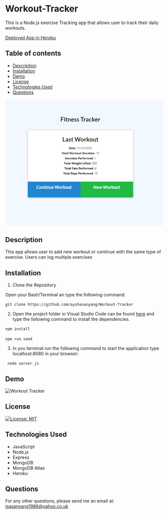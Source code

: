 # Workout-Tracker
This is a Node.js exercise Tracking app that allows user to track their daily workouts. 

[Deployed App in Heroku](https://stark-ravine-88029.herokuapp.com/)

## Table of contents
- [Description](#description)
- [Installation](#installation)
- [Demo](#demo)
- [License](#license)
- [Technologies Used](#technologies-used)
- [Questions](#questions)


![Workout Tracker](public/img/workout-tracker.PNG)

## Description

This app allows user to add new workout or continue with the same type of exercise. Users can log multiple exercises

## Installation

1. Clone the Repository

Open your Bash/Terminal an type the following command:
```
git clone https://github.com/ayshasanyang/Workout-Tracker
```
2. Open the project folder in Visual Studio Code can be found [here](https://code.visualstudio.com/download) and type the following command to install the dependencies.
```
npm install

npm run seed
```

3. In you terminal run the following command to start the application type localhost:8080 in your browser:

```
 node server.js
```

## Demo

![Workout Tracker](public/img/fitness.gif)

## License
[![License: MIT](https://img.shields.io/badge/License-MIT-yellow.svg)](https://opensource.org/licenses/MIT)


## Technologies Used

- JavaScript
- Node.js
- Express
- MongoDB
- MongoDB Atlas
- Heroku

## Questions
For any other questions, please send me an email at: isasanyang1986@yahoo.co.uk